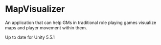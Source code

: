 MapVisualizer
=============

An application that can help GMs in traditional role playing games visualize maps and player movement within them.

Up to date for Unity 5.5.1
